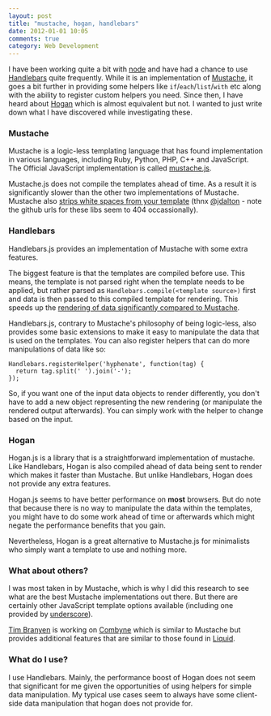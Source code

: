```yaml
---
layout: post
title: "mustache, hogan, handlebars"
date: 2012-01-01 10:05
comments: true
category: Web Development
---
```


I have been working quite a bit with [node](http://nodejs.org) and have had a chance to use [Handlebars](http://handlebarsjs.com) quite frequently. While it is an implementation of [Mustache](http://mustache.github.com), it goes a bit further in providing some helpers like `if`/`each`/`list`/`with` etc along with the ability to register custom helpers you need. Since then, I have heard about [Hogan](http://twitter.github.com/hogan.js/) which is almost equivalent but not. I wanted to just write down what I have discovered while investigating these.

### Mustache

Mustache is a logic-less templating language that has found implementation in various languages, including Ruby, Python, PHP, C++ and JavaScript. The Official JavaScript implementation is called [mustache.js](https://github.com/janl/mustache.js). 

Mustache.js does not compile the templates ahead of time. As a result it is significantly slower than the other two implementations of Mustache. Mustache also [strips white spaces from your template](http://jsbin.com/afasot/7/) (thnx [@jdalton](https://twitter.com/jdalton) - note the github urls for these libs seem to 404 occassionally).


### Handlebars

Handlebars.js provides an implementation of Mustache with some extra features. 

The biggest feature is that the templates are compiled before use. This means, the template is not parsed right when the template needs to be applied, but rather parsed as `Handlebars.compile(<template source>)` first and data is then passed to this compiled template for rendering. This speeds up the [rendering of data significantly compared to Mustache](http://jsperf.com/t-bench2/7). 
  
Handlebars.js, contrary to Mustache's philosophy of being logic-less, also provides some basic extensions to make it easy to manipulate the data that is used on the templates. You can also register helpers that can do more manipulations of data like so:

    Handlebars.registerHelper('hyphenate', function(tag) {
      return tag.split(' ').join('-');
    });

So, if you want one of the input data objects to render differently, you don't have to add a new object representing the new rendering (or manipulate the rendered output afterwards). You can simply work with the helper to change based on the input.  


### Hogan

Hogan.js is a library that is a straightforward implementation of mustache. Like Handlebars, Hogan is also compiled ahead of data being sent to render which makes it faster than Mustache. But unlike Handlebars, Hogan does not provide any extra features. 

Hogan.js seems to have better performance on **most** browsers. But do note that because there is no way to manipulate the data within the templates, you might have to do some work ahead of time or afterwards which might negate the performance benefits that you gain.

Nevertheless, Hogan is a great alternative to Mustache.js for minimalists who simply want a template to use and nothing more.
 

### What about others?

I was most taken in by Mustache, which is why I did this research to see what are the best Mustache implementations out there. But there are certainly other JavaScript template options available (including one provided by [underscore](http://documentcloud.github.com/underscore/)). 

[Tim Branyen](http://tbranyen.com/) is working on [Combyne](http://combyne.github.com/) which is similar to Mustache but provides additional features that are similar to those found in [Liquid](http://liquidmarkup.org/).


### What do I use?

I use Handlebars. Mainly, the performance boost of Hogan does not seem that significant for me given the opportunities of using helpers for simple data manipulation. My typical use cases seem to always have some client-side data manipulation that hogan does not provide for.

